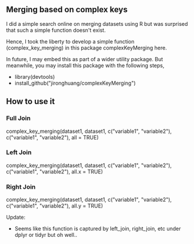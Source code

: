 ## Merging based on complex keys

I did a simple search online on merging datasets using R but was surprised that such a simple function doesn't exist.

Hence, I took the liberty to develop a simple function (complex_key_merging) in this package complexKeyMerging here. 

In future, I may embed this as part of a wider utility package. But meanwhile, you may install this package with the following steps,

- library(devtools)
- install_github("jironghuang/complexKeyMerging")

## How to use it

### Full Join
complex_key_merging(dataset1, dataset1, c("variable1", "variable2"), c("variable1", "variable2"), all = TRUE)    

### Left Join
complex_key_merging(dataset1, dataset1, c("variable1", "variable2"), c("variable1", "variable2"), all.x = TRUE)

### Right Join
complex_key_merging(dataset1, dataset1, c("variable1", "variable2"), c("variable1", "variable2"), all.y = TRUE)

Update:
- Seems like this function is captured by left_join, right_join, etc under dplyr or tidyr but oh well..

